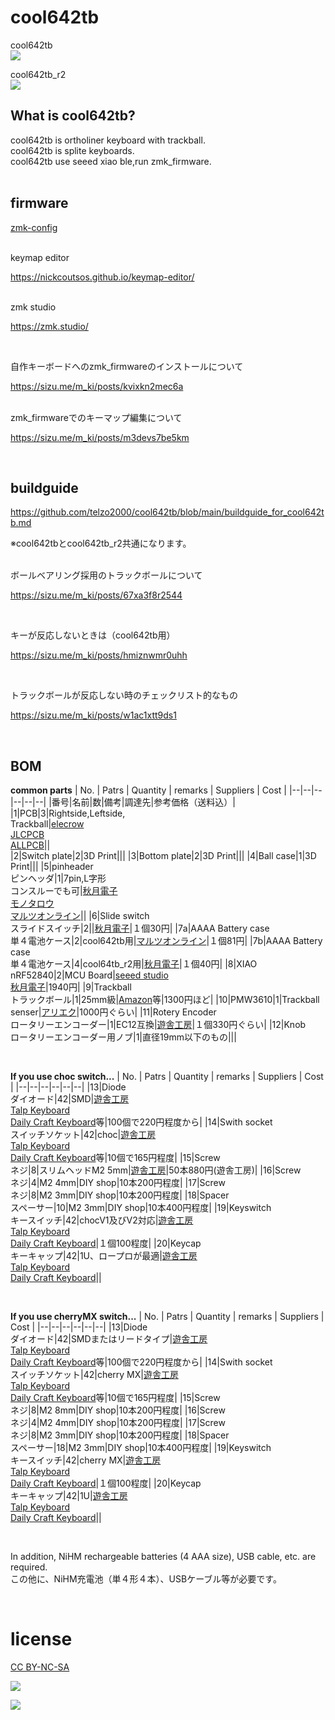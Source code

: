 # cool642tb

cool642tb
<br>
![](img/img00019.jpg)

cool642tb_r2
<br>
![](img/img00027.jpg)


## What is cool642tb?

cool642tb is ortholiner keyboard with trackball.
<br>
cool642tb is splite keyboards.
<br>
cool642tb use seeed xiao ble,run zmk_firmware.
<br>
<br>

## firmware

[zmk-config](https://github.com/telzo2000/zmk-config-cool642tb)

<br>
keymap editor

https://nickcoutsos.github.io/keymap-editor/

<br>
zmk studio

https://zmk.studio/

<br>

自作キーボードへのzmk_firmwareのインストールについて

https://sizu.me/m_ki/posts/kvixkn2mec6a

<br>
zmk_firmwareでのキーマップ編集について

https://sizu.me/m_ki/posts/m3devs7be5km

<br>

## buildguide

https://github.com/telzo2000/cool642tb/blob/main/buildguide_for_cool642tb.md

※cool642tbとcool642tb_r2共通になります。

<br>
ボールベアリング採用のトラックボールについて

https://sizu.me/m_ki/posts/67xa3f8r2544

<br>

キーが反応しないときは（cool642tb用）

https://sizu.me/m_ki/posts/hmiznwmr0uhh

<br>

トラックボールが反応しない時のチェックリスト的なもの

https://sizu.me/m_ki/posts/w1ac1xtt9ds1

<br>

## BOM

<b>common parts</b>
| No. | Patrs | Quantity | remarks | Suppliers | Cost |
|--|--|--|--|--|--|
|番号|名前|数|備考|調達先|参考価格（送料込）|<br>
|1|PCB|3|Rightside,Leftside,<br>Trackball|[elecrow](https://www.elecrow.com)<br>[JLCPCB](https://jlcpcb.com)<br>[ALLPCB](https://www.allpcb.com)||<br>
|2|Switch plate|2|3D Print|||
|3|Bottom plate|2|3D Print|||
|4|Ball case|1|3D Print|||
|5|pinheader<br>ピンヘッダ|1|7pin,L字形<br>コンスルーでも可|[秋月電子](https://akizukidenshi.com/catalog/g/g101627/)<br>[モノタロウ](https://www.monotaro.com/p/4372/1914/?srsltid=AfmBOooNFXhsyVNPPtl8VZ9vMxbrLr2A5btmrf5l_N4rMR9fy4N_bydG)<br>[マルツオンライン](https://www.marutsu.co.jp/pc/i/106993/)||
|6|Slide switch<br>スライドスイッチ|2||[秋月電子](https://akizukidenshi.com/catalog/g/g115370/)|１個30円|
|7a|AAAA Battery case<br>単４電池ケース|2|cool642tb用|[マルツオンライン](https://www.marutsu.co.jp/pc/i/59151/?srsltid=AfmBOoo5ctOn9kOUGJA7pCL4M2f4Y3IolfSweL7epFytDI-BLKNBKMa8)|１個81円|
|7b|AAAA Battery case<br>単４電池ケース|4|cool64tb_r2用|[秋月電子](https://akizukidenshi.com/catalog/g/g102670/)|１個40円|
|8|XIAO nRF52840|2|MCU Board|[seeed studio](https://jp.seeedstudio.com/Seeed-XIAO-BLE-nRF52840-p-5201.html?msclkid=5541f7f3d0f911eca6023fe520de5bfa)<br>[秋月電子](https://akizukidenshi.com/catalog/g/g117341/)|1940円|
|9|Trackball<br>トラックボール|1|25mm級|[Amazon](https://www.amazon.co.jp/dp/B0D4DYH8XY?ref=ppx_yo2ov_dt_b_fed_asin_title)等|1300円ほど|
|10|PMW3610|1|Trackball senser|[アリエク](https://ja.aliexpress.com/item/1005007622547772.html?spm=a2g0o.order_list.order_list_main.45.72e8585aVqU7cH&gatewayAdapt=glo2jpn)|1000円ぐらい|
|11|Rotery Encoder<br>ロータリーエンコーダー|1|EC12互換|[遊舎工房](https://shop.yushakobo.jp/products/3762?variant=42672275226855)|１個330円ぐらい|
|12|Knob<br>ロータリーエンコーダー用ノブ|1|直径19mm以下のもの|||


<br>

<b>If you use choc switch...</b>
| No. | Patrs | Quantity | remarks | Suppliers | Cost |
|--|--|--|--|--|--|
|13|Diode<br>ダイオード|42|SMD|[遊舎工房](https://yushakobo.jp)<br>[Talp Keyboard](https://talpkeyboard.net)<br>[Daily Craft Keyboard](https://shop.dailycraft.jp)等|100個で220円程度から|
|14|Swith socket<br>スイッチソケット|42|choc|[遊舎工房](https://yushakobo.jp)<br>[Talp Keyboard](https://talpkeyboard.net)<br>[Daily Craft Keyboard](https://shop.dailycraft.jp)等|10個で165円程度|
|15|Screw<br>ネジ|8|スリムヘッドM2 5mm|[遊舎工房](https://shop.yushakobo.jp/products/a0800s2?variant=37665432535201)|50本880円(遊舎工房)|
|16|Screw<br>ネジ|4|M2 4mm|DIY shop|10本200円程度|
|17|Screw<br>ネジ|8|M2 3mm|DIY shop|10本200円程度|
|18|Spacer<br>スペーサー|10|M2 3mm|DIY shop|10本400円程度|
|19|Keyswitch<br>キースイッチ|42|chocV1及びV2対応|[遊舎工房](https://yushakobo.jp)<br>[Talp Keyboard](https://talpkeyboard.net)<br>[Daily Craft Keyboard](https://shop.dailycraft.jp)|１個100程度|
|20|Keycap<br>キーキャップ|42|1U、ロープロが最適|[遊舎工房](https://yushakobo.jp)<br>[Talp Keyboard](https://talpkeyboard.net)<br>[Daily Craft Keyboard](https://shop.dailycraft.jp)||

<br>

<b>If you use cherryMX switch...</b>
| No. | Patrs | Quantity | remarks | Suppliers | Cost |
|--|--|--|--|--|--|
|13|Diode<br>ダイオード|42|SMDまたはリードタイプ|[遊舎工房](https://yushakobo.jp)<br>[Talp Keyboard](https://talpkeyboard.net)<br>[Daily Craft Keyboard](https://shop.dailycraft.jp)等|100個で220円程度から|
|14|Swith socket<br>スイッチソケット|42|cherry MX|[遊舎工房](https://yushakobo.jp)<br>[Talp Keyboard](https://talpkeyboard.net)<br>[Daily Craft Keyboard](https://shop.dailycraft.jp)等|10個で165円程度|
|15|Screw<br>ネジ|8|M2 8mm|DIY shop|10本200円程度|
|16|Screw<br>ネジ|4|M2 4mm|DIY shop|10本200円程度|
|17|Screw<br>ネジ|8|M2 3mm|DIY shop|10本200円程度|
|18|Spacer<br>スペーサー|18|M2 3mm|DIY shop|10本400円程度|
|19|Keyswitch<br>キースイッチ|42|cherry MX|[遊舎工房](https://yushakobo.jp)<br>[Talp Keyboard](https://talpkeyboard.net)<br>[Daily Craft Keyboard](https://shop.dailycraft.jp)|１個100程度|
|20|Keycap<br>キーキャップ|42|1U|[遊舎工房](https://yushakobo.jp)<br>[Talp Keyboard](https://talpkeyboard.net)<br>[Daily Craft Keyboard](https://shop.dailycraft.jp)||

<br>


In addition, NiHM rechargeable batteries (4 AAA size), USB cable, etc. are required.
<br>
この他に、NiHM充電池（単４形４本）、USBケーブル等が必要です。
<br>

<br>



# license

[CC BY-NC-SA](https://creativecommons.org/licenses/by-nc-sa/4.0/deed.ja)

![](img/by-nc-sa.png)

![](img/img00020.jpg)

